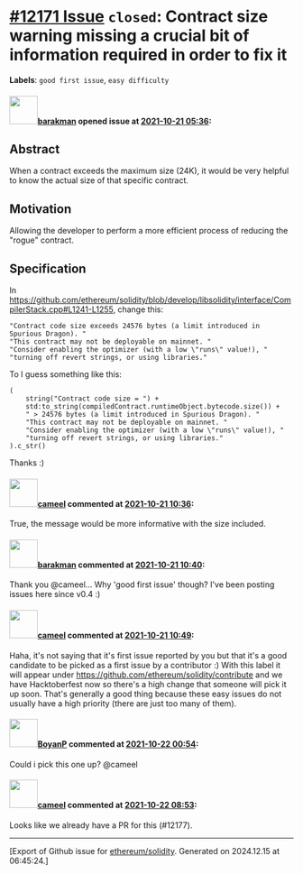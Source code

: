 # [\#12171 Issue](https://github.com/ethereum/solidity/issues/12171) `closed`: Contract size warning missing a crucial bit of information required in order to fix it
**Labels**: `good first issue`, `easy difficulty`


#### <img src="https://avatars.githubusercontent.com/u/7003246?v=4" width="50">[barakman](https://github.com/barakman) opened issue at [2021-10-21 05:36](https://github.com/ethereum/solidity/issues/12171):

## Abstract

When a contract exceeds the maximum size (24K), it would be very helpful to know the actual size of that specific contract.

## Motivation

Allowing the developer to perform a more efficient process of reducing the "rogue" contract.

## Specification

In https://github.com/ethereum/solidity/blob/develop/libsolidity/interface/CompilerStack.cpp#L1241-L1255, change this:
```
"Contract code size exceeds 24576 bytes (a limit introduced in Spurious Dragon). "
"This contract may not be deployable on mainnet. "
"Consider enabling the optimizer (with a low \"runs\" value!), "
"turning off revert strings, or using libraries."
```
To I guess something like this:
```
(
    string("Contract code size = ") +
    std:to_string(compiledContract.runtimeObject.bytecode.size()) +
    " > 24576 bytes (a limit introduced in Spurious Dragon). "
    "This contract may not be deployable on mainnet. "
    "Consider enabling the optimizer (with a low \"runs\" value!), "
    "turning off revert strings, or using libraries."
).c_str()
```

Thanks :)

#### <img src="https://avatars.githubusercontent.com/u/137030?v=4" width="50">[cameel](https://github.com/cameel) commented at [2021-10-21 10:36](https://github.com/ethereum/solidity/issues/12171#issuecomment-948479764):

True, the message would be more informative with the size included.

#### <img src="https://avatars.githubusercontent.com/u/7003246?v=4" width="50">[barakman](https://github.com/barakman) commented at [2021-10-21 10:40](https://github.com/ethereum/solidity/issues/12171#issuecomment-948482931):

Thank you @cameel... Why 'good first issue' though? I've been posting issues here since v0.4 :)

#### <img src="https://avatars.githubusercontent.com/u/137030?v=4" width="50">[cameel](https://github.com/cameel) commented at [2021-10-21 10:49](https://github.com/ethereum/solidity/issues/12171#issuecomment-948488987):

Haha, it's not saying that it's first issue reported by you but that it's a good candidate to be picked as a first issue by a contributor :) With this label it will appear under https://github.com/ethereum/solidity/contribute and we have Hacktoberfest now so there's a high change that someone will pick it up soon. That's generally a good thing because these easy issues do not usually have a high priority (there are just too many of them).

#### <img src="https://avatars.githubusercontent.com/u/8763970?v=4" width="50">[BoyanP](https://github.com/BoyanP) commented at [2021-10-22 00:54](https://github.com/ethereum/solidity/issues/12171#issuecomment-949132609):

Could i pick this one up? @cameel

#### <img src="https://avatars.githubusercontent.com/u/137030?v=4" width="50">[cameel](https://github.com/cameel) commented at [2021-10-22 08:53](https://github.com/ethereum/solidity/issues/12171#issuecomment-949421015):

Looks like we already have a PR for this (#12177).


-------------------------------------------------------------------------------



[Export of Github issue for [ethereum/solidity](https://github.com/ethereum/solidity). Generated on 2024.12.15 at 06:45:24.]
